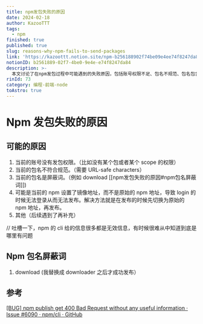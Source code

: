 ```yaml
---
title: npm发包失败的原因
date: 2024-02-18
author: KazooTTT
tags:
  - npm
finished: true
published: true
slug: reasons-why-npm-fails-to-send-packages
link: 'https://kazoottt.notion.site/npm-b256188902f74be09e4ee74f8247da84'
notionID: b2561889-02f7-4be0-9e4e-e74f8247da84
description: >-
  本文讨论了在npm发包过程中可能遇到的失败原因，包括账号权限不足、包名不规范、包名包含屏蔽词等。特别提到了“download”是一个屏蔽词，作者通过将其替换为“downloader”后成功发布。同时，文章也提到了npm的命令行工具在错误信息提供上的不足，使得问题定位变得困难。参考了GitHub上的相关讨论，以帮助理解这一问题。
rinId: 73
category: 编程-前端-node
toAstro: true
---
```


# Npm 发包失败的原因

## 可能的原因

1. 当前的账号没有发包权限。（比如没有某个包或者某个 scope 的权限）
2. 当前的包名不符合规范。（需要 URL-safe characters）
3. 当前的包名是屏蔽词。（例如 download [[npm发包失败的原因#npm包名屏蔽词]])
4. 可能是当前的 npm 设置了镜像地址，而不是原始的 npm 地址，导致 login 的时候无法登录从而无法发布。解决方法就是在发布的时候先切换为原始的 npm 地址，再发布。
5. 其他（后续遇到了再补充）

// 吐槽一下，npm 的 cli 给的信息很多都是无效信息，有时候很难从中知道到底是哪里有问题

## Npm 包名屏蔽词

1. download (我替换成 downloader 之后才成功发布）

## 参考

[\[BUG\] npm publish get 400 Bad Request without any useful information · Issue #6090 · npm/cli · GitHub](https://github.com/npm/cli/issues/6090)
